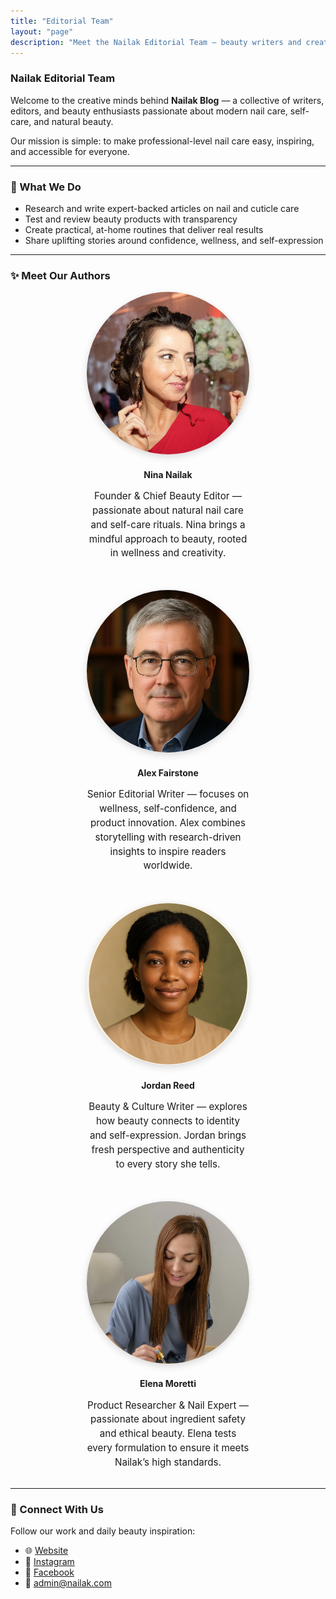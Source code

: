 ```yaml
---
title: "Editorial Team"
layout: "page"
description: "Meet the Nailak Editorial Team — beauty writers and creators sharing expert tips, nail care guides, and wellness insights."
---
```


### Nailak Editorial Team

Welcome to the creative minds behind **Nailak Blog** — a collective of writers, editors, and beauty enthusiasts passionate about modern nail care, self-care, and natural beauty.

Our mission is simple: to make professional-level nail care easy, inspiring, and accessible for everyone.

---

### 💅 What We Do
- Research and write expert-backed articles on nail and cuticle care  
- Test and review beauty products with transparency  
- Create practical, at-home routines that deliver real results  
- Share uplifting stories around confidence, wellness, and self-expression  

---

### ✨ Meet Our Authors

<div style="display: flex; flex-wrap: wrap; gap: 2rem; align-items: flex-start; justify-content: center; margin-top: 1rem;">

  <div style="text-align: center; max-width: 260px;">
    <img src="author1.webp" alt="Nina Nailak — Nailak Editorial" style="width: 100%; border-radius: 50%; box-shadow: 0 4px 12px rgba(0,0,0,0.15); margin-bottom: 0.8rem;">
    <h4 style="margin: 0.5rem 0; color: var(--primary);">Nina Nailak</h4>
    <p style="font-size: 0.95rem; color: var(--secondary-text); line-height: 1.5;">
      Founder & Chief Beauty Editor — passionate about natural nail care and self-care rituals. Nina brings a mindful approach to beauty, rooted in wellness and creativity.
    </p>
  </div>

  <div style="text-align: center; max-width: 260px;">
    <img src="author2.webp" alt="Alex Fairstone — Nailak Editorial" style="width: 100%; border-radius: 50%; box-shadow: 0 4px 12px rgba(0,0,0,0.15); margin-bottom: 0.8rem;">
    <h4 style="margin: 0.5rem 0; color: var(--primary);">Alex Fairstone</h4>
    <p style="font-size: 0.95rem; color: var(--secondary-text); line-height: 1.5;">
      Senior Editorial Writer — focuses on wellness, self-confidence, and product innovation. Alex combines storytelling with research-driven insights to inspire readers worldwide.
    </p>
  </div>

  <div style="text-align: center; max-width: 260px;">
    <img src="author3.webp" alt="Jordan Reed — Nailak Editorial" style="width: 100%; border-radius: 50%; box-shadow: 0 4px 12px rgba(0,0,0,0.15); margin-bottom: 0.8rem;">
    <h4 style="margin: 0.5rem 0; color: var(--primary);">Jordan Reed</h4>
    <p style="font-size: 0.95rem; color: var(--secondary-text); line-height: 1.5;">
      Beauty & Culture Writer — explores how beauty connects to identity and self-expression. Jordan brings fresh perspective and authenticity to every story she tells.
    </p>
  </div>

  <div style="text-align: center; max-width: 260px;">
    <img src="author4.webp" alt="Elena Moretti — Nailak Editorial" style="width: 100%; border-radius: 50%; box-shadow: 0 4px 12px rgba(0,0,0,0.15); margin-bottom: 0.8rem;">
    <h4 style="margin: 0.5rem 0; color: var(--primary);">Elena Moretti</h4>
    <p style="font-size: 0.95rem; color: var(--secondary-text); line-height: 1.5;">
      Product Researcher & Nail Expert — passionate about ingredient safety and ethical beauty. Elena tests every formulation to ensure it meets Nailak’s high standards.
    </p>
  </div>

</div>

---

### 🌿 Connect With Us
Follow our work and daily beauty inspiration:  
- 🌐 [Website](https://nailak.com)  
- 📸 [Instagram](https://www.instagram.com/nailak_care/)  
- 💚 [Facebook](https://www.facebook.com/CompleteCuticleCare/)
- 💌 [admin@nailak.com](mailto:admin@nailak.com)


